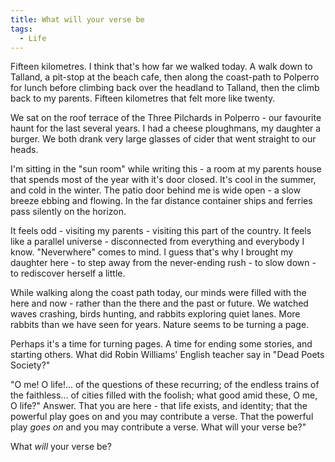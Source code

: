 ```yaml
---
title: What will your verse be
tags:
  - Life
---
```


Fifteen kilometres. I think that's how far we walked today. A walk down to Talland, a pit-stop at the beach cafe, then along the coast-path to Polperro for lunch before climbing back over the headland to Talland, then the climb back to my parents. Fifteen kilometres that felt more like twenty.

We sat on the roof terrace of the Three Pilchards in Polperro - our favourite haunt for the last several years. I had a cheese ploughmans, my daughter a burger. We both drank very large glasses of cider that went straight to our heads.

I'm sitting in the "sun room" while writing this - a room at my parents house that spends most of the year with it's door closed. It's cool in the summer, and cold in the winter. The patio door behind me is wide open - a slow breeze ebbing and flowing. In the far distance container ships and ferries pass silently on the horizon.

It feels odd - visiting my parents - visiting this part of the country. It feels like a parallel universe - disconnected from everything and everybody I know. "Neverwhere" comes to mind. I guess that's why I brought my daughter here - to step away from the never-ending rush - to slow down - to rediscover herself a little.

While walking along the coast path today, our minds were filled with the here and now - rather than the there and the past or future. We watched waves crashing, birds hunting, and rabbits exploring quiet lanes. More rabbits than we have seen for years. Nature seems to be turning a page.

Perhaps it's a time for turning pages. A time for ending some stories, and starting others. What did Robin Williams' English teacher say in "Dead Poets Society?"

"O me! O life!... of the questions of these recurring; of the endless trains of the faithless... of cities filled with the foolish; what good amid these, O me, O life?" Answer. That you are here - that life exists, and identity; that the powerful play goes on and you may contribute a verse. That the powerful play *goes on* and you may contribute a verse. What will your verse be?"

What *will* your verse be?
